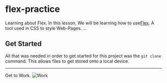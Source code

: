 # flex-practice
Learning about Flex.
In this lesson, We will be learning how to use[Flex](https://www.w3schools.com/css/css3_flexbox.asp). A tool used in CSS to style Web-Pages.
...
## Get Started
All that was needed in order to get started for this project was the `git clone` command. This allows files to get stored onto a local device.

---

Get to Work.
![Work](https://giphy.com/gifs/JIX9t2j0ZTN9S)